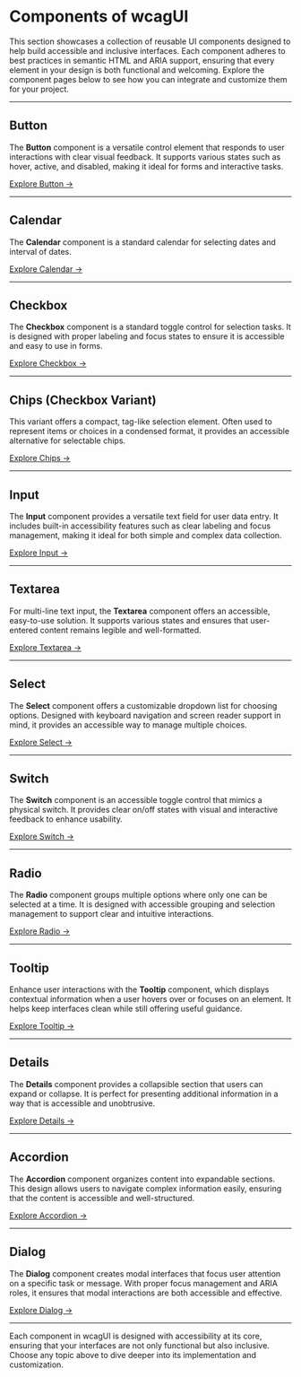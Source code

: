 # Components of wcagUI

This section showcases a collection of reusable UI components designed to help build accessible and inclusive interfaces. Each component adheres to best practices in semantic HTML and ARIA support, ensuring that every element in your design is both functional and welcoming. Explore the component pages below to see how you can integrate and customize them for your project.

---

## Button

The **Button** component is a versatile control element that responds to user interactions with clear visual feedback. It supports various states such as hover, active, and disabled, making it ideal for forms and interactive tasks.

[Explore Button →](./components-button.html)

---

## Calendar

The **Calendar** component is a standard calendar for selecting dates and interval of dates.

[Explore Calendar →](./components-calendar.html)

---

## Checkbox

The **Checkbox** component is a standard toggle control for selection tasks. It is designed with proper labeling and focus states to ensure it is accessible and easy to use in forms.

[Explore Checkbox →](./components-checkbox.html)

---

## Chips (Checkbox Variant)

This variant offers a compact, tag-like selection element. Often used to represent items or choices in a condensed format, it provides an accessible alternative for selectable chips.

[Explore Chips →](./components-chips.html)

---

## Input

The **Input** component provides a versatile text field for user data entry. It includes built-in accessibility features such as clear labeling and focus management, making it ideal for both simple and complex data collection.

[Explore Input →](./components-input.html)

---

## Textarea

For multi-line text input, the **Textarea** component offers an accessible, easy-to-use solution. It supports various states and ensures that user-entered content remains legible and well-formatted.

[Explore Textarea →](./components-textarea.html)

---

## Select

The **Select** component offers a customizable dropdown list for choosing options. Designed with keyboard navigation and screen reader support in mind, it provides an accessible way to manage multiple choices.

[Explore Select →](./components-select.html)

---

## Switch

The **Switch** component is an accessible toggle control that mimics a physical switch. It provides clear on/off states with visual and interactive feedback to enhance usability.

[Explore Switch →](./components-switch.html)

---

## Radio

The **Radio** component groups multiple options where only one can be selected at a time. It is designed with accessible grouping and selection management to support clear and intuitive interactions.

[Explore Radio →](./components-radio.html)

---

## Tooltip

Enhance user interactions with the **Tooltip** component, which displays contextual information when a user hovers over or focuses on an element. It helps keep interfaces clean while still offering useful guidance.

[Explore Tooltip →](./components-tooltip.html)

---

## Details

The **Details** component provides a collapsible section that users can expand or collapse. It is perfect for presenting additional information in a way that is accessible and unobtrusive.

[Explore Details →](./components-details.html)

---

## Accordion

The **Accordion** component organizes content into expandable sections. This design allows users to navigate complex information easily, ensuring that the content is accessible and well-structured.

[Explore Accordion →](./components-accordion.html)

---

## Dialog

The **Dialog** component creates modal interfaces that focus user attention on a specific task or message. With proper focus management and ARIA roles, it ensures that modal interactions are both accessible and effective.

[Explore Dialog →](./components-dialog.html)

---

Each component in wcagUI is designed with accessibility at its core, ensuring that your interfaces are not only functional but also inclusive. Choose any topic above to dive deeper into its implementation and customization.
